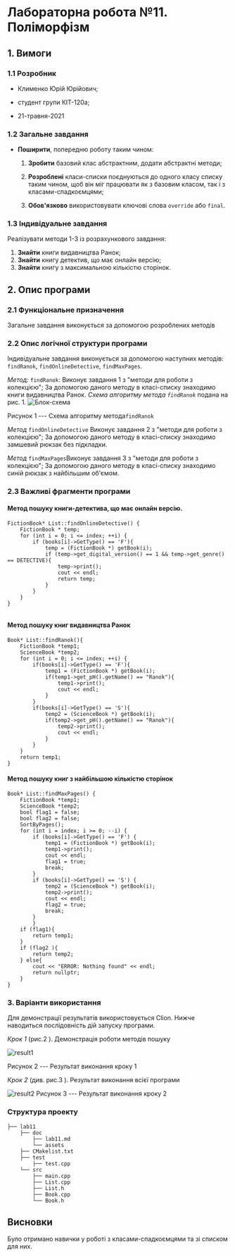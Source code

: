 # Лабораторна робота №11. Поліморфізм

## 1. Вимоги

### 1.1 Розробник

- Клименко Юрій Юрійович;

- студент групи КІТ-120а;

- 21-травня-2021

### 1.2 Загальне завдання

 * **Поширити**, попередню роботу таким чином:
	 1. **Зробити** базовий клас абстрактним, додати абстрактні методи;

	2. **Розроблені** класи-списки поєднуються до одного класу списку таким чином, щоб він міг працювати як з базовим класом, так і з класами-спадкоємцями;

	4.  **Обов'язково** використовувати ключові слова ``override`` або ``final``.


### 1.3 Індивідуальне завдання

Реалізувати методи 1-3 із розрахункового завдання:
1. **Знайти** книги видавництва Ранок;
2. **Знайти** книгу детектив, що має онлайн версію;
3. **Знайти** книгу з максимальною кількістю сторінок.

## 2. Опис програми 

### 2.1 Функціональне призначення

Загальне завдання виконується за допомогою розроблених методів

### 2.2 Опис логічної структури програми
Індивідуальне  завдання виконується за допомогою наступних методів:
`findRanok`,  `findOnlineDetective`,  `findMaxPages`.

_Метод:_  `findRanok`: Виконує завдання 1 з "методи для роботи з колекцією"; За допомогою даного методу в класі-списку  знаходимо книги видавництва Ранок.
_Схема алгоритму метода `findRanok`_ подана на рис. 1.
![Блок-схема](https://github.com/LiquidFunki/liquid-prog/blob/main/semester%202/lab11/doc/assests/%D0%94%D0%B8%D0%B0%D0%B3%D1%80%D0%B0%D0%BC%D0%BC%D0%B0%20%D0%B1%D0%B5%D0%B7%20%D0%BD%D0%B0%D0%B7%D0%B2%D0%B0%D0%BD%D0%B8%D1%8F.png?raw=true)

Рисунок 1 --- Схема алгоритму метода`findRanok`

_Метод_ `findOnlineDetective` Виконує завдання 2 з "методи для роботи з колекцією"; За допомогою даного методу в класі-списку знаходимо замшевий рюкзак без підкладки.

_Метод_   `findMaxPages`Виконує завдання 3 з "методи для роботи з колекцією"; За допомогою даного методу в класі-списку знаходимо синій рюкзак з найбільшим об'ємом.



### 2.3 Важливі фрагменти програми

#### Метод пошуку книги-детектива, що має онлайн версію.

``` 
FictionBook* List::findOnlineDetective() {
    FictionBook * temp;
    for (int i = 0; i <= index; ++i) {
        if (books[i]->GetType() == 'F'){
            temp = (FictionBook *) getBook(i);
            if (temp->get_digital_version() == 1 && temp->get_genre() == DETECTIVE){
                temp->print();
                cout << endl;
                return temp;
            }
        }
    }
}
 
```
#### Метод пошуку книг видавництва Ранок

```
Book* List::findRanok(){
    FictionBook *temp1;
    ScienceBook *temp2;
    for (int i = 0; i <= index; ++i) {
        if(books[i]->GetType() == 'F'){
            temp1 = (FictionBook *) getBook(i);
            if(temp1->get_pH().getName() == "Ranok"){
                temp1->print();
                cout << endl;
            }
        }
        if(books[i]->GetType() == 'S'){
            temp2 = (ScienceBook *) getBook(i);
            if(temp2->get_pH().getName() == "Ranok"){
                temp2->print();
                cout << endl;
            }
        }
    }
    return temp1;
}
```
#### Метод пошуку книг з найбільшою кількістю сторінок

```
Book* List::findMaxPages() {
    FictionBook *temp1;
    ScienceBook *temp2;
    bool flag1 = false;
    bool flag2 = false;
    SortByPages();
    for (int i = index; i >= 0; --i) {
        if (books[i]->GetType() == 'F') {
            temp1 = (FictionBook *) getBook(i);
            temp1->print();
            cout << endl;
            flag1 = true;
            break;
        }
        if (books[i]->GetType() == 'S') {
            temp2 = (ScienceBook *) getBook(i);
            temp2->print();
            cout << endl;
            flag2 = true;
            break;
        }
        }
    if (flag1){
        return temp1;
    }
    if (flag2 ){
        return temp2;
    } else{
        cout << "ERROR: Nothing found" << endl;
        return nullptr;
    }
}
```


### 3. Варіанти використання

Для демонстрації результатів використовується Clion. Нижче наводиться послідовність  дій запуску програми.

_Крок 1_ (рис.2 ). Демонстрація  роботи методів пошуку

![result1](https://github.com/LiquidFunki/liquid-prog/blob/main/semester%202/lab11/doc/assests/Screenshot_1.png?raw=true)

Рисунок 2 --- Результат виконання кроку 1

_Крок 2_ (див. рис.3 ). Результат виконання всієї програми

![result2](https://github.com/LiquidFunki/liquid-prog/blob/main/semester%202/lab11/doc/assests/Screenshot_2.png?raw=true)
Рисунок 3 --- Результат виконання кроку 2


### Структура проекту

	├── lab11
	    ├── doc
	        ├── lab11.md
	        └── assets
        ├── CMakelist.txt
		├── test
            ├── test.cpp
		└── src
		    ├── main.cpp
		    ├── List.cpp
            ├── List.h
		    ├── Book.cpp
		    └── Book.h
## Висновки

Було отримано навички у роботі з класами-спадкоємцями та зі списком для них.